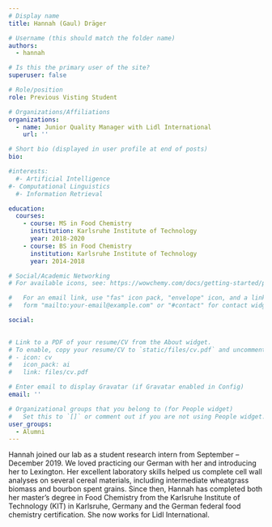 ```yaml
---
# Display name
title: Hannah (Gaul) Dräger

# Username (this should match the folder name)
authors:
  - hannah

# Is this the primary user of the site?
superuser: false

# Role/position
role: Previous Visting Student

# Organizations/Affiliations
organizations:
  - name: Junior Quality Manager with Lidl International
    url: ''

# Short bio (displayed in user profile at end of posts)
bio:

#interests:
  #- Artificial Intelligence
#- Computational Linguistics
  #- Information Retrieval

education:
  courses:
    - course: MS in Food Chemistry
      institution: Karlsruhe Institute of Technology
      year: 2018-2020
    - course: BS in Food Chemistry
      institution: Karlsruhe Institute of Technology
      year: 2014-2018

# Social/Academic Networking
# For available icons, see: https://wowchemy.com/docs/getting-started/page-builder/#icons

#   For an email link, use "fas" icon pack, "envelope" icon, and a link in the
#   form "mailto:your-email@example.com" or "#contact" for contact widget.

social:

    
# Link to a PDF of your resume/CV from the About widget.
# To enable, copy your resume/CV to `static/files/cv.pdf` and uncomment the lines below.
# - icon: cv
#   icon_pack: ai
#   link: files/cv.pdf

# Enter email to display Gravatar (if Gravatar enabled in Config)
email: ''

# Organizational groups that you belong to (for People widget)
#   Set this to `[]` or comment out if you are not using People widget.
user_groups:
  - Alumni
---
```


Hannah joined our lab as a student research intern from September – December 2019. We loved practicing our German with her and introducing her to Lexington. Her excellent laboratory skills helped us complete cell wall analyses on several cereal materials, including intermediate wheatgrass biomass and bourbon spent grains. Since then, Hannah has completed both her master’s degree in Food Chemistry from the Karlsruhe Institute of Technology (KIT) in Karlsruhe, Germany and the German federal food chemistry certification. She now works for Lidl International.

